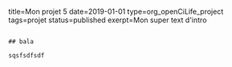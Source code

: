 title=Mon projet 5
date=2019-01-01
type=org_openCiLife_project
tags=projet
status=published
exerpt=Mon super text d'intro
~~~~~~

## bala

sqsfsdfsdf